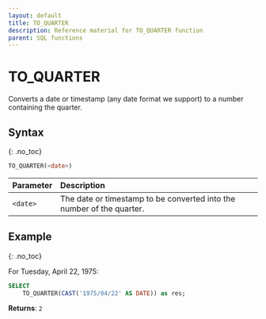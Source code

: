 ```yaml
---
layout: default
title: TO_QUARTER
description: Reference material for TO_QUARTER function
parent: SQL functions
---
```


# TO\_QUARTER

Converts a date or timestamp (any date format we support) to a number containing the quarter.

## Syntax
{: .no_toc}

```sql
TO_QUARTER(<date>)
```

| Parameter | Description                                                           |
| :--------- | :--------------------------------------------------------------------- |
| `<date>`  | The date or timestamp to be converted into the number of the quarter. |

## Example
{: .no_toc}

For Tuesday, April 22, 1975:

```sql
SELECT
	TO_QUARTER(CAST('1975/04/22' AS DATE)) as res;
```

**Returns**: `2`
